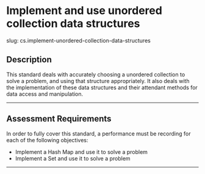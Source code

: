 # Implement and use unordered collection data structures

slug: cs.implement-unordered-collection-data-structures

## Description
This standard deals with accurately choosing a unordered collection to solve a problem, and using that structure appropriately. It also deals with the implementation of these data structures and their attendant methods for data access and manipulation.

---
## Assessment Requirements
In order to fully cover this standard, a performance must be recording for each of the following objectives:

- Implement a Hash Map and use it to solve a problem
- Implement a Set and use it to solve a problem

---
